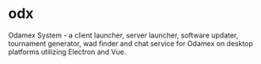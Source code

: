 # odx
Odamex System - a client launcher, server launcher, software updater, tournament generator, wad finder and chat service for Odamex on desktop platforms utilizing Electron and Vue.
